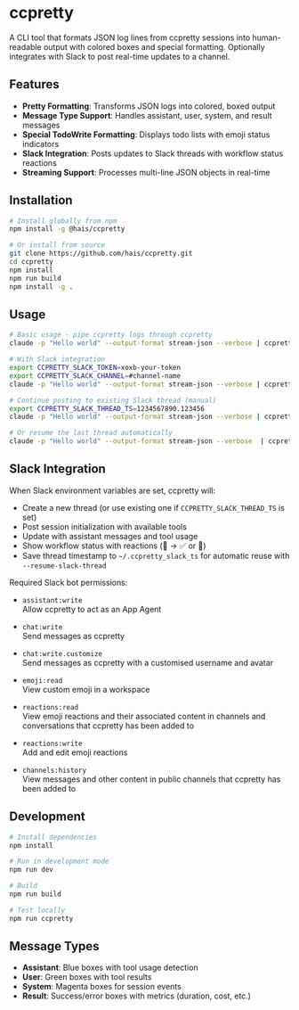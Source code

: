 # ccpretty

A CLI tool that formats JSON log lines from ccpretty sessions into human-readable output with colored boxes and special formatting. Optionally integrates with Slack to post real-time updates to a channel.

## Features

- **Pretty Formatting**: Transforms JSON logs into colored, boxed output
- **Message Type Support**: Handles assistant, user, system, and result messages
- **Special TodoWrite Formatting**: Displays todo lists with emoji status indicators
- **Slack Integration**: Posts updates to Slack threads with workflow status reactions
- **Streaming Support**: Processes multi-line JSON objects in real-time

## Installation

```bash
# Install globally from npm
npm install -g @hais/ccpretty

# Or install from source
git clone https://github.com/hais/ccpretty.git
cd ccpretty
npm install
npm run build
npm install -g .
```

## Usage

```bash
# Basic usage - pipe ccpretty logs through ccpretty
claude -p "Hello world" --output-format stream-json --verbose | ccpretty

# With Slack integration
export CCPRETTY_SLACK_TOKEN=xoxb-your-token
export CCPRETTY_SLACK_CHANNEL=#channel-name
claude -p "Hello world" --output-format stream-json --verbose | ccpretty

# Continue posting to existing Slack thread (manual)
export CCPRETTY_SLACK_THREAD_TS=1234567890.123456
claude -p "Hello world" --output-format stream-json --verbose | ccpretty

# Or resume the last thread automatically
claude -p "Hello world" --output-format stream-json --verbose  | ccpretty --resume-slack-thread
```

## Slack Integration

When Slack environment variables are set, ccpretty will:
- Create a new thread (or use existing one if `CCPRETTY_SLACK_THREAD_TS` is set)
- Post session initialization with available tools
- Update with assistant messages and tool usage
- Show workflow status with reactions (🚀 → ✅ or 🚨)
- Save thread timestamp to `~/.ccpretty_slack_ts` for automatic reuse with `--resume-slack-thread`

Required Slack bot permissions:

- `assistant:write`  
  Allow ccpretty to act as an App Agent

- `chat:write`  
  Send messages as ccpretty

- `chat:write.customize`  
  Send messages as ccpretty with a customised username and avatar

- `emoji:read`  
  View custom emoji in a workspace

- `reactions:read`  
  View emoji reactions and their associated content in channels and conversations that ccpretty has been added to

- `reactions:write`  
  Add and edit emoji reactions

- `channels:history`  
  View messages and other content in public channels that ccpretty has been added to

## Development

```bash
# Install dependencies
npm install

# Run in development mode
npm run dev

# Build
npm run build

# Test locally
npm run ccpretty
```

## Message Types

- **Assistant**: Blue boxes with tool usage detection
- **User**: Green boxes with tool results  
- **System**: Magenta boxes for session events
- **Result**: Success/error boxes with metrics (duration, cost, etc.)